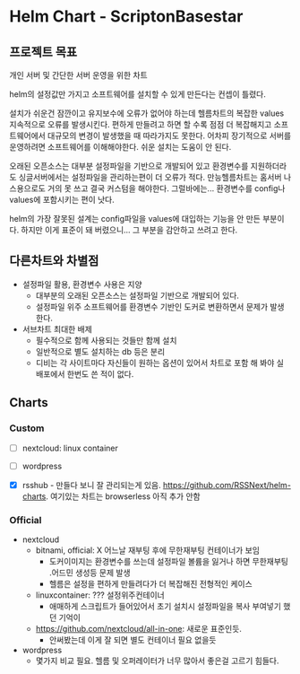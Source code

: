 # Helm Chart - ScriptonBasestar

## 프로젝트 목표

개인 서버 및 간단한 서버 운영을 위한 차트

helm의 설정값만 가지고 소프트웨어를 설치할 수 있게 만든다는 컨셉이 틀렸다.

설치가 쉬운건 잠깐이고 유지보수에 오류가 없어야 하는데 헬름차트의 복잡한 values 지속적으로 오류를 발생시킨다.
편하게 만들려고 하면 할 수록 점점 더 복잡해지고 소프트웨어에서 대규모의 변경이 발생했을 때 따라가지도 못한다.
어차피 장기적으로 서버를 운영하려면 소프트웨어를 이해해야한다. 쉬운 설치는 도움이 안 된다.

오래된 오픈소스는 대부분 설정파일을 기반으로 개발되어 있고 환경변수를 지원하더라도 싱글서버에서는 설정파일을 관리하는편이 더 오류가 적다.
만능헬름차트는 홈서버 나스용으로도 거의 못 쓰고 결국 커스텀을 해야한다.
그럴바에는... 환경변수를 config나 values에 포함시키는 편이 낫다.

helm의 가장 잘못된 설계는 config파일을 values에 대입하는 기능을 안 만든 부분이다.
하지만 이게 표준이 돼 버렸으니... 그 부분을 감안하고 쓰려고 한다.

## 다른차트와 차별점
- 설정파일 활용, 환경변수 사용은 지양
    - 대부분의 오래된 오픈소스는 설정파일 기반으로 개발되어 있다.
    - 설정파일 위주 소프트웨어를 환경변수 기반인 도커로 변환하면서 문제가 발생한다.
- 서브차트 최대한 배제
    - 필수적으로 함께 사용되는 것들만 함께 설치
    - 일반적으로 별도 설치하는 db 등은 분리
    - 디비는 각 사이트마다 자신들이 원하는 옵션이 있어서 차트로 포함 해 봐야 실 배포에서 한번도 쓴 적이 없다.

## Charts
### Custom
- [ ] nextcloud: linux container
- [ ] wordpress
- [x] rsshub - 만들다 보니 잘 관리되는게 있음. https://github.com/RSSNext/helm-charts. 여기있는 차트는 browserless 아직 추가 안함


### Official
- nextcloud
    - bitnami, official: X 어느날 재부팅 후에 무한재부팅 컨테이너가 보임
        - 도커이미지는 환경변수를 쓰는데 설정파일 볼륨을 잃거나 하면 무한재부팅 .어드민 생성등 문제 발생
        - 헬름은 설정을 편하게 만들려다가 더 복잡해진 전형적인 케이스
    - linuxcontainer: ??? 설정위주컨테이너
        - 애매하게 스크립트가 들어있어서 초기 설치시 설정파일을 복사 부여넣기 했던 기억이
    - https://github.com/nextcloud/all-in-one: 새로운 표준인듯.
        - 안써봤는데 이게 잘 되면 별도 컨테이너 필요 없을듯
- wordpress
    - 몇가지 비교 필요. 헬름 및 오퍼레이터가 너무 많아서 좋은걸 고르기 힘들다.
